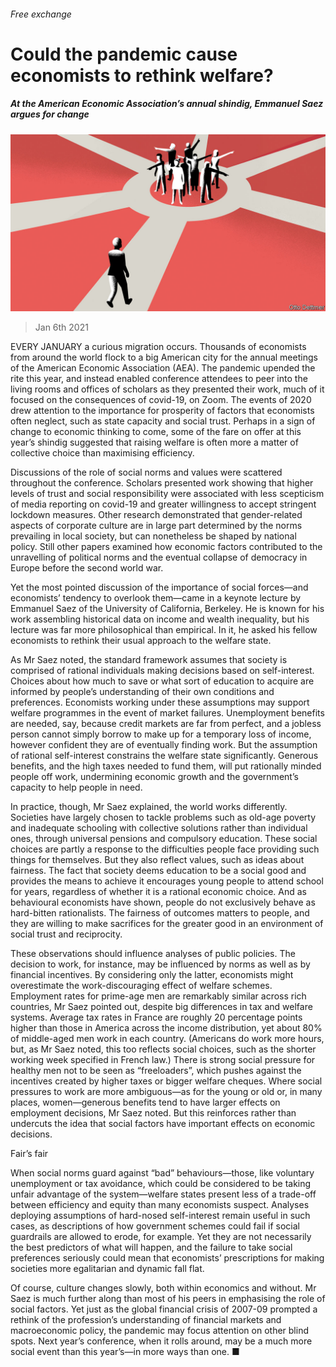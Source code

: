 ###### Free exchange

# Could the pandemic cause economists to rethink welfare? 

##### At the American Economic Association’s annual shindig, Emmanuel Saez argues for change 

![image](images/20210109_fnd000.jpg) 

> Jan 6th 2021 


EVERY JANUARY a curious migration occurs. Thousands of economists from around the world flock to a big American city for the annual meetings of the American Economic Association (AEA). The pandemic upended the rite this year, and instead enabled conference attendees to peer into the living rooms and offices of scholars as they presented their work, much of it focused on the consequences of covid-19, on Zoom. The events of 2020 drew attention to the importance for prosperity of factors that economists often neglect, such as state capacity and social trust. Perhaps in a sign of change to economic thinking to come, some of the fare on offer at this year’s shindig suggested that raising welfare is often more a matter of collective choice than maximising efficiency.


Discussions of the role of social norms and values were scattered throughout the conference. Scholars presented work showing that higher levels of trust and social responsibility were associated with less scepticism of media reporting on covid-19 and greater willingness to accept stringent lockdown measures. Other research demonstrated that gender-related aspects of corporate culture are in large part determined by the norms prevailing in local society, but can nonetheless be shaped by national policy. Still other papers examined how economic factors contributed to the unravelling of political norms and the eventual collapse of democracy in Europe before the second world war.



Yet the most pointed discussion of the importance of social forces—and economists’ tendency to overlook them—came in a keynote lecture by Emmanuel Saez of the University of California, Berkeley. He is known for his work assembling historical data on income and wealth inequality, but his lecture was far more philosophical than empirical. In it, he asked his fellow economists to rethink their usual approach to the welfare state.


As Mr Saez noted, the standard framework assumes that society is comprised of rational individuals making decisions based on self-interest. Choices about how much to save or what sort of education to acquire are informed by people’s understanding of their own conditions and preferences. Economists working under these assumptions may support welfare programmes in the event of market failures. Unemployment benefits are needed, say, because credit markets are far from perfect, and a jobless person cannot simply borrow to make up for a temporary loss of income, however confident they are of eventually finding work. But the assumption of rational self-interest constrains the welfare state significantly. Generous benefits, and the high taxes needed to fund them, will put rationally minded people off work, undermining economic growth and the government’s capacity to help people in need.


In practice, though, Mr Saez explained, the world works differently. Societies have largely chosen to tackle problems such as old-age poverty and inadequate schooling with collective solutions rather than individual ones, through universal pensions and compulsory education. These social choices are partly a response to the difficulties people face providing such things for themselves. But they also reflect values, such as ideas about fairness. The fact that society deems education to be a social good and provides the means to achieve it encourages young people to attend school for years, regardless of whether it is a rational economic choice. And as behavioural economists have shown, people do not exclusively behave as hard-bitten rationalists. The fairness of outcomes matters to people, and they are willing to make sacrifices for the greater good in an environment of social trust and reciprocity.


These observations should influence analyses of public policies. The decision to work, for instance, may be influenced by norms as well as by financial incentives. By considering only the latter, economists might overestimate the work-discouraging effect of welfare schemes. Employment rates for prime-age men are remarkably similar across rich countries, Mr Saez pointed out, despite big differences in tax and welfare systems. Average tax rates in France are roughly 20 percentage points higher than those in America across the income distribution, yet about 80% of middle-aged men work in each country. (Americans do work more hours, but, as Mr Saez noted, this too reflects social choices, such as the shorter working week specified in French law.) There is strong social pressure for healthy men not to be seen as “freeloaders”, which pushes against the incentives created by higher taxes or bigger welfare cheques. Where social pressures to work are more ambiguous—as for the young or old or, in many places, women—generous benefits tend to have larger effects on employment decisions, Mr Saez noted. But this reinforces rather than undercuts the idea that social factors have important effects on economic decisions.

Fair’s fair


When social norms guard against “bad” behaviours—those, like voluntary unemployment or tax avoidance, which could be considered to be taking unfair advantage of the system—welfare states present less of a trade-off between efficiency and equity than many economists suspect. Analyses deploying assumptions of hard-nosed self-interest remain useful in such cases, as descriptions of how government schemes could fail if social guardrails are allowed to erode, for example. Yet they are not necessarily the best predictors of what will happen, and the failure to take social preferences seriously could mean that economists’ prescriptions for making societies more egalitarian and dynamic fall flat.


Of course, culture changes slowly, both within economics and without. Mr Saez is much further along than most of his peers in emphasising the role of social factors. Yet just as the global financial crisis of 2007-09 prompted a rethink of the profession’s understanding of financial markets and macroeconomic policy, the pandemic may focus attention on other blind spots. Next year’s conference, when it rolls around, may be a much more social event than this year’s—in more ways than one. ■

